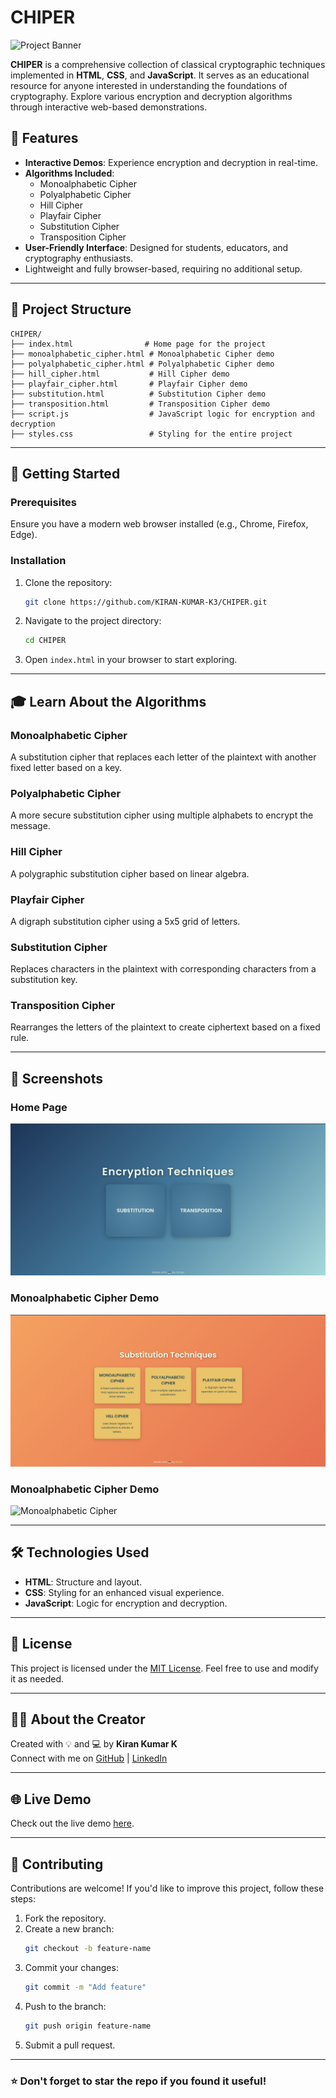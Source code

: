 
# CHIPER

![Project Banner](https://encrypted-tbn0.gstatic.com/images?q=tbn:ANd9GcTCMlUT8arR581HlQVNGAJO9YsU760C6USD6w&s)

**CHIPER** is a comprehensive collection of classical cryptographic techniques implemented in **HTML**, **CSS**, and **JavaScript**. It serves as an educational resource for anyone interested in understanding the foundations of cryptography. Explore various encryption and decryption algorithms through interactive web-based demonstrations.

## 🌟 Features

- **Interactive Demos**: Experience encryption and decryption in real-time.
- **Algorithms Included**:
  - Monoalphabetic Cipher
  - Polyalphabetic Cipher
  - Hill Cipher
  - Playfair Cipher
  - Substitution Cipher
  - Transposition Cipher
- **User-Friendly Interface**: Designed for students, educators, and cryptography enthusiasts.
- Lightweight and fully browser-based, requiring no additional setup.

---

## 📂 Project Structure

```plaintext
CHIPER/
├── index.html                # Home page for the project
├── monoalphabetic_cipher.html # Monoalphabetic Cipher demo
├── polyalphabetic_cipher.html # Polyalphabetic Cipher demo
├── hill_cipher.html           # Hill Cipher demo
├── playfair_cipher.html       # Playfair Cipher demo
├── substitution.html          # Substitution Cipher demo
├── transposition.html         # Transposition Cipher demo
├── script.js                  # JavaScript logic for encryption and decryption
├── styles.css                 # Styling for the entire project
```

---

## 🚀 Getting Started

### Prerequisites

Ensure you have a modern web browser installed (e.g., Chrome, Firefox, Edge).

### Installation

1. Clone the repository:
   ```bash
   git clone https://github.com/KIRAN-KUMAR-K3/CHIPER.git
   ```
2. Navigate to the project directory:
   ```bash
   cd CHIPER
   ```
3. Open `index.html` in your browser to start exploring.

---

## 🎓 Learn About the Algorithms

### Monoalphabetic Cipher
A substitution cipher that replaces each letter of the plaintext with another fixed letter based on a key.

### Polyalphabetic Cipher
A more secure substitution cipher using multiple alphabets to encrypt the message.

### Hill Cipher
A polygraphic substitution cipher based on linear algebra.

### Playfair Cipher
A digraph substitution cipher using a 5x5 grid of letters.

### Substitution Cipher
Replaces characters in the plaintext with corresponding characters from a substitution key.

### Transposition Cipher
Rearranges the letters of the plaintext to create ciphertext based on a fixed rule.

---

## 📸 Screenshots

### Home Page
![Home Page](https://github.com/KIRAN-KUMAR-K3/CHIPER/blob/main/img/Screenshot%20From%202024-12-14%2011-31-13.png)

### Monoalphabetic Cipher Demo
![Substituion Technique](https://github.com/KIRAN-KUMAR-K3/CHIPER/blob/main/img/Screenshot%20From%202024-12-14%2011-31-31.png)


### Monoalphabetic Cipher Demo
![Monoalphabetic Cipher](https://via.placeholder.com/800x400?text=Monoalphabetic+Cipher+Preview)

---

## 🛠️ Technologies Used

- **HTML**: Structure and layout.
- **CSS**: Styling for an enhanced visual experience.
- **JavaScript**: Logic for encryption and decryption.

---

## 📄 License

This project is licensed under the [MIT License](LICENSE). Feel free to use and modify it as needed.

---

## 👨‍💻 About the Creator

Created with 💡 and 💻 by **Kiran Kumar K**  
Connect with me on [GitHub](https://github.com/KIRAN-KUMAR-K3) | [LinkedIn](https://www.linkedin.com/in/kiran-kumar-k3)

---

## 🌐 Live Demo

Check out the live demo [here](#).

---

## 🤝 Contributing

Contributions are welcome! If you'd like to improve this project, follow these steps:

1. Fork the repository.
2. Create a new branch:
   ```bash
   git checkout -b feature-name
   ```
3. Commit your changes:
   ```bash
   git commit -m "Add feature"
   ```
4. Push to the branch:
   ```bash
   git push origin feature-name
   ```
5. Submit a pull request.

---

### ⭐ Don't forget to star the repo if you found it useful!
